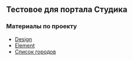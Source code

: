 ## Тестовое для портала Студика

### Материалы по проекту
- [Design](https://www.figma.com/file/WqIKpRhVvkqipyZQyMXemC/C%D0%A2%D0%A3%D0%94%D0%98%D0%9A%D0%90-%2F-%D0%A2%D0%B5%D1%81%D1%82%D0%BE%D0%B2%D0%BE%D0%B5?node-id=1%3A17568)
- [Element](https://www.figma.com/file/WqIKpRhVvkqipyZQyMXemC/C%D0%A2%D0%A3%D0%94%D0%98%D0%9A%D0%90-%2F-%D0%A2%D0%B5%D1%81%D1%82%D0%BE%D0%B2%D0%BE%D0%B5?node-id=1%3A2)
- [Список городов](https://studika.ru/api/areas)
